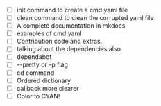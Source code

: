 - [ ] init command to create a cmd.yaml file
- [ ] clean command to clean the corrupted yaml file
- [ ] A complete documentation in mkdocs
- [ ] examples of cmd.yaml
- [ ] Contribution code and extras.
- [ ] talking about the dependencies also
- [ ] dependabot
- [ ] --pretty or -p flag
- [ ] cd command
- [ ] Ordered dictionary
- [ ] callback more clearer
- [ ] Color to CYAN! 
